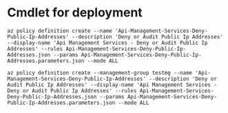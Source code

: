 # Cmdlet for deployment

`az policy definition create --name 'Api-Management-Services-Deny-Public-Ip-Addresses' --description 'Deny or Audit Public Ip Addresses' --display-name 'Api Management Services - Deny or Audit Public Ip Addresses' --rules Api-Management-Services-Deny-Public-Ip-Addresses.json --params Api-Management-Services-Deny-Public-Ip-Addresses.parameters.json --mode ALL`

`az policy definition create --management-group testmg --name 'Api-Management-Services-Deny-Public-Ip-Addresses' --description 'Deny or Audit Public Ip Addresses' --display-name 'Api Management Services - Deny or Audit Public Ip Addresses' --rules Api-Management-Services-Deny-Public-Ip-Addresses.json --params Api-Management-Services-Deny-Public-Ip-Addresses.parameters.json --mode ALL`
